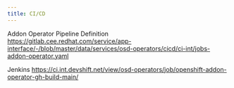 ```yaml
---
title: CI/CD
---
```


Addon Operator Pipeline Definition
<https://gitlab.cee.redhat.com/service/app-interface/-/blob/master/data/services/osd-operators/cicd/ci-int/jobs-addon-operator.yaml>

Jenkins
<https://ci.int.devshift.net/view/osd-operators/job/openshift-addon-operator-gh-build-main/>
